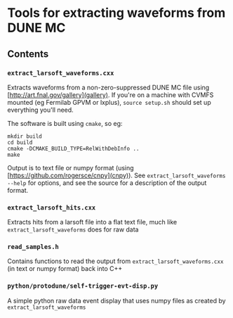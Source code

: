 # Tools for extracting waveforms from DUNE MC

## Contents

### `extract_larsoft_waveforms.cxx`

Extracts waveforms from a non-zero-suppressed DUNE MC file using
[http://art.fnal.gov/gallery](gallery). If you're on a machine with CVMFS mounted (eg Fermilab GPVM or lxplus), `source setup.sh` should set up everything you'll need.

The software is built using `cmake`, so eg:

```shell
mkdir build
cd build
cmake -DCMAKE_BUILD_TYPE=RelWithDebInfo ..
make
```

Output is to text file or numpy format (using
[https://github.com/rogersce/cnpy](cnpy)). See
`extract_larsoft_waveforms --help` for options, and see the source for
a description of the output format.

### `extract_larsoft_hits.cxx`

Extracts hits from a larsoft file into a flat text file, much like `extract_larsoft_waveforms` does for raw data

### `read_samples.h`

Contains functions to read the output from `extract_larsoft_waveforms.cxx` (in text or numpy format) back into C++

### `python/protodune/self-trigger-evt-disp.py`

A simple python raw data event display that uses numpy files as created by `extract_larsoft_waveforms`
